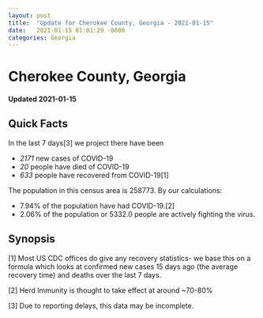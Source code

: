 ```yaml
---
layout: post
title:  "Update for Cherokee County, Georgia - 2021-01-15"
date:   2021-01-15 01:01:29 -0600
categories: Georgia
---
```


# Cherokee County, Georgia
#### Updated 2021-01-15

## Quick Facts

In the last 7 days[3] we project there have been
- *2171* new cases of COVID-19
- *20* people have died of COVID-19
- *633* people have recovered from COVID-19[1]

The population in this census area is 258773. By our calculations:
- 7.94% of the population have had COVID-19.[2]
- 2.06% of the population or 5332.0 people are actively fighting the virus.

## Synopsis




[1] Most US CDC offices do give any recovery statistics- we base this on a formula which looks at confirmed new cases
15 days ago (the average recovery time) and deaths over the last 7 days.

[2] Herd Immunity is thought to take effect at around ~70-80%

[3] Due to reporting delays, this data may be incomplete.
 
    